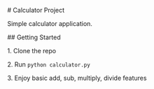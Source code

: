\# Calculator Project



Simple calculator application.



\## Getting Started

1\. Clone the repo

2\. Run `python calculator.py`

3\. Enjoy basic add, sub, multiply, divide features



